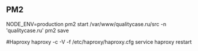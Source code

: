 ## PM2
NODE_ENV=production pm2 start /var/www/qualitycase.ru/src -n 'qualitycase.ru'
pm2 save

#Haproxy
haproxy -c -V -f /etc/haproxy/haproxy.cfg
service haproxy restart